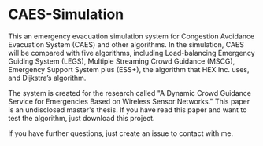 # CAES-Simulation

This an emergency evacuation simulation system for Congestion Avoidance Evacuation System (CAES) and other algorithms.
In the simulation, CAES will be compared with five algorithms, including Load-balancing Emergency Guiding System (LEGS), Multiple Streaming Crowd Guidance (MSCG), Emergency Support System plus (ESS+), the algorithm that HEX Inc. uses, and Dijkstra’s algorithm.

The system is created for the research called "A Dynamic Crowd Guidance Service for Emergencies Based on Wireless Sensor Networks."
This paper is an undisclosed master's thesis.
If you have read this paper and want to test the algorithm, just download this project.

If you have further questions, just create an issue to contact with me.
